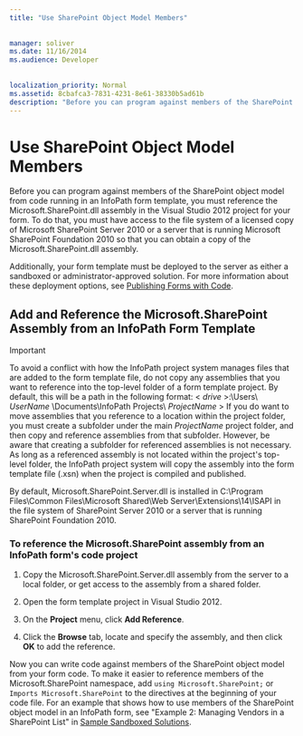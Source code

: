 ```yaml
---
title: "Use SharePoint Object Model Members"
 
 
manager: soliver
ms.date: 11/16/2014
ms.audience: Developer
 
 
localization_priority: Normal
ms.assetid: 8cbafca3-7831-4231-8e61-38330b5ad61b
description: "Before you can program against members of the SharePoint object model from code running in an InfoPath form template, you must reference the Microsoft.SharePoint.dll assembly in the Visual Studio 2012 project for your form. To do that, you must have access to the file system of a licensed copy of Microsoft SharePoint Server 2010 or a server that is running Microsoft SharePoint Foundation 2010 so that you can obtain a copy of the Microsoft.SharePoint.dll assembly."
---
```


# Use SharePoint Object Model Members

Before you can program against members of the SharePoint object model from code running in an InfoPath form template, you must reference the Microsoft.SharePoint.dll assembly in the Visual Studio 2012 project for your form. To do that, you must have access to the file system of a licensed copy of Microsoft SharePoint Server 2010 or a server that is running Microsoft SharePoint Foundation 2010 so that you can obtain a copy of the Microsoft.SharePoint.dll assembly. 
  
Additionally, your form template must be deployed to the server as either a sandboxed or administrator-approved solution. For more information about these deployment options, see [Publishing Forms with Code](publishing-forms-with-code.md).
  
## Add and Reference the Microsoft.SharePoint Assembly from an InfoPath Form Template

> [!IMPORTANT]
> To avoid a conflict with how the InfoPath project system manages files that are added to the form template file, do not copy any assemblies that you want to reference into the top-level folder of a form template project. By default, this will be a path in the following format: < *drive*  >:\Users\  *UserName*  \Documents\InfoPath Projects\  *ProjectName* > If you do want to move assemblies that you reference to a location within the project folder, you must create a subfolder under the main  *ProjectName*  project folder, and then copy and reference assemblies from that subfolder. However, be aware that creating a subfolder for referenced assemblies is not necessary. As long as a referenced assembly is not located within the project's top-level folder, the InfoPath project system will copy the assembly into the form template file (.xsn) when the project is compiled and published. 
  
By default, Microsoft.SharePoint.Server.dll is installed in C:\Program Files\Common Files\Microsoft Shared\Web Server\Extensions\14\ISAPI in the file system of SharePoint Server 2010 or a server that is running SharePoint Foundation 2010.
  
### To reference the Microsoft.SharePoint assembly from an InfoPath form's code project

1. Copy the Microsoft.SharePoint.Server.dll assembly from the server to a local folder, or get access to the assembly from a shared folder.
    
2. Open the form template project in Visual Studio 2012.
    
3. On the **Project** menu, click **Add Reference**.
    
4. Click the **Browse** tab, locate and specify the assembly, and then click **OK** to add the reference. 
    
Now you can write code against members of the SharePoint object model from your form code. To make it easier to reference members of the Microsoft.SharePoint namespace, add  `using Microsoft.SharePoint;` or  `Imports Microsoft.SharePoint` to the directives at the beginning of your code file. For an example that shows how to use members of the SharePoint object model in an InfoPath form, see "Example 2: Managing Vendors in a SharePoint List" in [Sample Sandboxed Solutions](sample-sandboxed-solutions.md).

